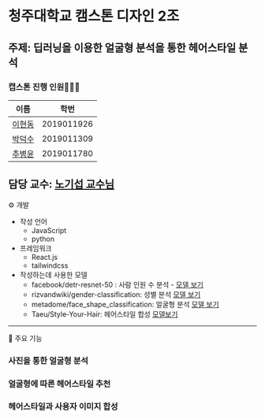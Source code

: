 # 청주대학교 캠스톤 디자인 2조
## 주제: 딥러닝을 이용한 얼굴형 분석을 통한 헤어스타일 분석 
### 캡스톤 진행 인원🧑‍🧒‍🧒
| 이름  | 학번         |
|-----|------------|
| [이현동](https://github.com/minesp3164) | 2019011926 | 
|[박덕수](https://github.com/zopc1548)| 2019011309| 
|[추병윤](https://github.com/cby0320)|2019011780|

담당 교수: [노기섭 교수님](https://www.cju.ac.kr/cie/viewTnHaksaProfessor.do?userId=01505&sc1=2000001532&sa1=2000001532&key=2975)
---
⚙️ 개발
-   작성 언어 
       - JavaScript
       - python 
-   프레임워크
       - React.js
       - tailwindcss
-   작성하는데 사용한 모델
       - facebook/detr-resnet-50 : 사람 인원 수 분석 - [모델 보기](https://huggingface.co/facebook/detr-resnet-50)
       - rizvandwiki/gender-classification: 성별 분석 [모델 보기](https://huggingface.co/rizvandwiki/gender-classification)
       - metadome/face_shape_classification: 얼굴형 분석 [모델 보기](https://huggingface.co/metadome/face_shape_classification)
       - Taeu/Style-Your-Hair: 헤어스타일 합성 [모델보기](https://github.com/Taeu/Style-Your-Hair)
---
🔑 주요 기능

### 사진을 통한 얼굴형 분석
### 얼굴형에 따른 헤어스타일 추천
### 헤어스타일과 사용자 이미지 합성
